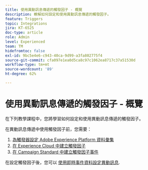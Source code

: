```yaml
---
title: 使用異動訊息傳遞的觸發因子 - 概覽
description: 瞭解如何設定和使用異動訊息傳遞的觸發因子。
feature: Triggers
topic: Integrations
jira: KT-6525
doc-type: article
role: Admin
level: Experienced
team: TM
hidefromtoc: false
exl-id: 9bc5e4e6-c943-40ca-9d99-a3fa802775f4
source-git-commit: cfa097e1ea0d5ca8c97c1062ea8717c37a51530d
workflow-type: tm+mt
source-wordcount: '89'
ht-degree: 62%

---
```


# 使用異動訊息傳遞的觸發因子 - 概覽

在下列教學課程中，您將學習如何設定和使用異動訊息傳遞的觸發因子。

在異動訊息傳遞中使用觸發因子前，您需要：

1. [為觸發器設定 Adobe Experience Platform 資料彙集](/help/integrations/configure-launch-for-triggers.md)
2. [在 Experience Cloud 中建立觸發因子](https://experienceleague.adobe.com/en/docs/core-services/interface/triggers)
3. [在 Campaign Standard 中建立觸發因子事件](/help/integrations/create-a-trigger-event.md)

在設定觸發因子後，您可以 [使用即時事件資料設定異動訊息](/help/integrations/configure-transactional-messages-using-realtime-event-data.md).
